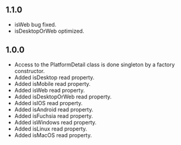## 1.1.0
* isWeb bug fixed.
* isDesktopOrWeb optimized.

## 1.0.0

* Access to the PlatformDetail class is done singleton by a factory constructor.
* Added isDesktop read property.
* Added isMobile read property.
* Added isWeb read property.
* Added isDesktopOrWeb read property.
* Added isIOS read property.
* Added isAndroid read property.
* Added isFuchsia read property.
* Added isWindows read property.
* Added isLinux read property.
* Added isMacOS read property.
